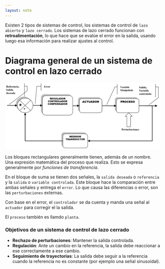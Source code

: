 ```yaml
---
layout: note
---
```


Existen 2 tipos de sistemas de control, los sistemas de control de `lazo abierto` y `lazo cerrado`. Los sistemas de lazo cerrado funcionan con **retroalimentación**, lo que hace que se evalúe el error en la salida, usando luego esa información para realizar ajustes al control.

# Diagrama general de un sistema de control en lazo cerrado
![cbc0df2d0ae18bfe93258a7bfb707a60.png](../../img/c826405d00db435d9f5a8a7d93236702.png)

Los bloques rectangulares generalmente tienen, además de un nombre. Una expresión matemática del proceso que realiza. Esto se expresa generalmente por *funciones de transferencia*.

En el bloque de suma se tienen dos señales, la `salida deseada` o `referencia` y la `salida` o `variable controlada`. Este bloque hace la comparación entre ambas señales y entrega el `error`. Lo que causa las diferencias o error, son las `perturbaciones` externas.

Con base en el error, el `controlador` se da cuenta y manda una señal al `actuador` para corregir el la salida.

El `proceso` también es llamdo `planta`.

### Objetivos de un sistema de control de lazo cerrado
* **Rechazo de perturbaciones**: Mantener la salida controlada.
* **Regulación**: Ante un cambio en la referencia, la salida debe reaccionar a ese correctamente a ese cambio.
* **Seguimiento de trayectorias**: La salida debe seguir a la referencia cuando la referencia no es constante (por ejemplo una señal sinusoidal).